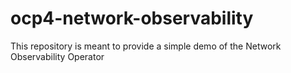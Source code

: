 # ocp4-network-observability
This repository is meant to provide a simple demo of the Network Observability Operator
